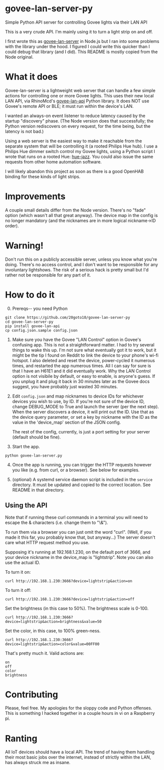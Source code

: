 # govee-lan-server-py
Simple Python API server for controlling Govee lights via their LAN API

This is a very crude API. I'm mainly using it to turn a light strip on and off.

I first wrote this as [govee-lan-server](https://github.com/20goto10/govee-lan-server) in Node.js but I ran into some problems with the library under the hood. I figured I could write this quicker than I could debug that library (and I did). This README is mostly copied from the Node original.

# What it does
Govee-lan-server is a lightweight web server that can handle a few simple actions for controlling one or more Govee lights. This uses their new local LAN API, via RhinoMcd's [govee-lan-api](https://github.com/Joery-M/Govee-LAN-Control) Python library. It does NOT use Govee's remote API or BLE; it must run within the device's LAN.

I wanted an always-on event listener to reduce latency caused by the startup "discovery" phase. (The Node version does that successfully; the Python version rediscovers on every request, for the time being, but the latency is not bad.)

Using a web server is the easiest way to make it reachable from the separate system that will be controlling it (a rooted Philips Hue hub). I use a Philips Hue dimmer switch control my Govee lights, using a Python script I wrote that runs on a rooted Hue: [hue-jazz](https://github.com/20goto10/hue-jazz/). You could also issue the same requests from other home automation software. 

I will likely abandon this project as soon as there is a good OpenHAB binding for these kinds of light strips.

# Improvements
A couple small details differ from the Node version. There's no "fade" option (which wasn't all that great anyway). The device map in the config is no longer mandatory (and the nicknames are in more logical nickname->ID order).

# Warning!
Don't run this on a publicly accessible server, unless you know what you're doing. There's no access control, and I don't want to be responsible for any involuntary lightshows. The risk of a serious hack is pretty small but I'd rather not be responsible for any part of it.

# How to do it

0. Prereqs-- you need Python
```
git clone https://github.com/20goto10/govee-lan-server-py
cd govee-lan-server-py
pip install govee-lan-api
cp config.json.sample config.json
```

1. Make sure you have the Govee "LAN Control" option in Govee's confusing app. This is not a straightforward matter. I had to try several things to wake this up. I'm not sure what eventually got it to work, but it might be the tip I found on Reddit to link the device to your phone's wi-fi hotspot. I also deleted and reset the device, power-cycled it numerous times, and restarted the app numerous times. All I can say for sure is that I have an H61E1 and it did eventually work. Why the LAN Control option is not visibile by default, or easy to enable, is anyone's guess. If you unplug it and plug it back in 30 minutes later as the Govee docs suggest, you have probably just wasted 30 minutes.


2. Edit `config.json` and map nicknames to device IDs for whichever devices you wish to use, by ID. If you're not sure of the device ID, change DEBUG_MODE to True and launch the server (per the next step). When the server discovers a device, it will print out the ID. Use that as the device query parameter, or set a key by nickname with the ID as the value in the 'device_map' section of the JSON config.

   The rest of the config, currently, is just a port setting for your server (default should be fine).


3. Start the app.
```
python govee-lan-server.py
````

4. Once the app is running, you can trigger the HTTP requests however you like (e.g. from curl, or a browser). See below for examples.

5. (optional) A systemd service daemon script is included in the `service` directory. It must be updated and copied to the correct location. See README in that directory.


## Using the API

Note that if running these curl commands in a terminal you will need to escape the & characters (i.e. change them to "\\&").

To run them via a browser you can just omit the word "curl". (Well, if you made it this far, you probably know that, but anyway...) The server doesn't care what HTTP request method you use.

Supposing it's running at 192.168.1.230, on the default port of 3666, and your device nickname in the device_map is "lightstrip". Note you can also use the actual ID.

To turn it on:

`curl http://192.168.1.230:3666?device=lightstrip&action=on`

To turn it off:

`curl http://192.168.1.230:3666?device=lightstrip&action=off`

Set the brightness (in this case to 50%). The brightness scale is 0-100.

`curl http://192.168.1.230:3666?device=lightstrip&action=brightness&value=50`

Set the color, in this case, to 100% green-ness. 

`curl http://192.168.1.230:3666?device=lightstrip&action=color&value=00FF00`


That's pretty much it.  Valid actions are:
```
on
off
color
brightness
```


# Contributing
Please, feel free. My apologies for the sloppy code and Python offenses. This is something I hacked together in a couple hours in vi on a Raspberry pi.

# Ranting
All IoT devices should have a local API. The trend of having them handling their most basic jobs over the internet, instead of strictly within the LAN, has always struck me as insane. 

